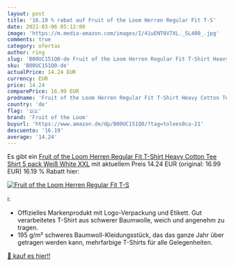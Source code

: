 ```yaml
---
layout: post
title: '16.19 % rabat auf Fruit of the Loom Herren Regular Fit T-S'
date: 2021-03-06 05:12:09
image: 'https://m.media-amazon.com/images/I/41uENT0V7XL._SL400_.jpg'
comments: true
category: ofertas
author: ring
slug: 'B00UC151Q0-de Fruit of the Loom Herren Regular Fit T-Shirt Heavy Cotton...'
sku: 'B00UC151Q0-de'
actualPrice: 14.24 EUR
currency: EUR
price: 14.24
comparePrice: 16.99 EUR
prodname: 'Fruit of the Loom Herren Regular Fit T-Shirt Heavy Cotton Tee Shirt 5 pack  Weiß  White   XXL'
country: 'de'
flag: '🇩🇪'
brand: 'Fruit of the Loom'
buyurl: 'https://www.amazon.de/dp/B00UC151Q0/?tag=tolees0ca-21'
descuento: '16.19'
average: '14.24'
---
```


Es gibt ein [Fruit of the Loom Herren Regular Fit T-Shirt Heavy Cotton Tee Shirt 5 pack  Weiß  White   XXL](https://www.amazon.de/dp/B00UC151Q0/?tag=tolees0ca-21) mit aktuellem Preis 14.24 EUR (original: 16.99 EUR) 16.19 % Rabatt hier:

[![Fruit of the Loom Herren Regular Fit T-S](https://m.media-amazon.com/images/I/41uENT0V7XL._SL400_.jpg)](https://www.amazon.de/dp/B00UC151Q0/?tag=tolees0ca-21)

ℹ️:

- Offizielles Markenprodukt mit Logo-Verpackung und Etikett. Gut verarbeitetes T-Shirt aus schwerer Baumwolle, weich und angenehm zu tragen.
- 195 g/m² schweres Baumwoll-Kleidungsstück, das das ganze Jahr über getragen werden kann, mehrfarbige T-Shirts für alle Gelegenheiten.

[🛒 kauf es hier!!](https://www.amazon.de/dp/B00UC151Q0/?tag=tolees0ca-21)
